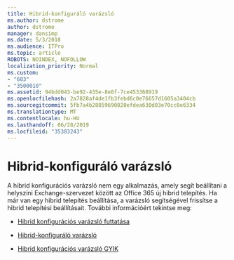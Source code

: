 ```yaml
---
title: Hibrid-konfiguráló varázsló
ms.author: dstrome
author: dstrome
manager: dansimp
ms.date: 5/3/2018
ms.audience: ITPro
ms.topic: article
ROBOTS: NOINDEX, NOFOLLOW
localization_priority: Normal
ms.custom:
- "603"
- "3500010"
ms.assetid: 94bdd043-be92-435e-8e0f-7ce453368919
ms.openlocfilehash: 2a7828af4de1fb3febd6c0e76657d1605a3404cb
ms.sourcegitcommit: 5fb7a4b28859690020efdea630d03e70cc0e6334
ms.translationtype: MT
ms.contentlocale: hu-HU
ms.lasthandoff: 06/28/2019
ms.locfileid: "35383243"
---
```

# <a name="hybrid-configuration-wizard"></a>Hibrid-konfiguráló varázsló

A hibrid konfigurációs varázsló nem egy alkalmazás, amely segít beállítani a helyszíni Exchange-szervezet között az Office 365 új hibrid telepítés. Ha már van egy hibrid telepítés beállítása, a varázsló segítségével frissítse a hibrid telepítési beállításait. További információért tekintse meg:
  
- [Hibrid konfigurációs varázsló futtatása](https://technet.microsoft.com/library/mt595788%28v=exchg.150%29.aspx)

- [Hibrid-konfiguráló varázsló](https://technet.microsoft.com/library/hh529921%28v=exchg.150%29.aspx)

- [Hibrid konfigurációs varázsló GYIK](https://technet.microsoft.com/library/mt488940%28v=exchg.150%29.aspx)
